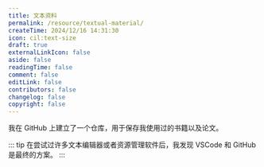 ```yaml
---
title: 文本资料
permalink: /resource/textual-material/
createTime: 2024/12/16 14:31:30
icon: cil:text-size
draft: true
externalLinkIcon: false
aside: false
readingTime: false
comment: false
editLink: false
contributors: false
changelog: false
copyright: false
---
```

我在 GitHub 上建立了一个仓库，用于保存我使用过的书籍以及论文。

::: tip 在尝试过许多文本编辑器或者资源管理软件后，我发现 VSCode 和 GitHub 是最终的方案。
:::

<RepoCard repo="dingyuqi/textual-material" />
